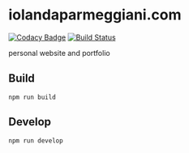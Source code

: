 # iolandaparmeggiani.com

[![Codacy Badge](https://api.codacy.com/project/badge/Grade/a00d4ef7f7e5434a91dd2a06851ec725)](https://www.codacy.com/app/innocentiv/iolandaparmeggiani?utm_source=github.com&amp;utm_medium=referral&amp;utm_content=innocentiv/iolandaparmeggiani&amp;utm_campaign=Badge_Grade)
[![Build Status](https://travis-ci.org/innocentiv/iolandaparmeggiani.svg?branch=master)](https://travis-ci.org/innocentiv/iolandaparmeggiani)

personal website and portfolio

## Build
```
npm run build
```

## Develop
```
npm run develop
```